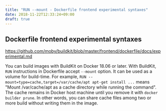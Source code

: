 ```yaml
---
title: "RUN --mount - Dockerfile frontend experimental syntaxes"
date: 2018-11-22T12:33:24+09:00
draft: true
---
```


## Dockerfile frontend experimental syntaxes

https://github.com/moby/buildkit/blob/master/frontend/dockerfile/docs/experimental.md

You can build images with BuildKit on Docker 18.06 or later. With BuildKit, `RUN` instructions in Dockerfile accept `--mount` option. It can be used as a volume for build-time. For example, `RUN --mount=type=cache,target=/var/cache/apt apt-get install ...` means "Mount /var/cache/apt as a cache directory while running the command". The cache remains in Docker host machine until you remove it with `docker builder prune`. In other words, you can share cache files among two or more build without writing them in the image.

